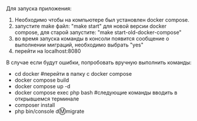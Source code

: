 Для запуска приложения:
1. Необходимо чтобы на компьютере был установлен docker compose.
2. запустите make файл: "make start"  для новой версии docker compose, для старой запустите: "make start-old-docker-compose"
3. во время запуска команды в консоли появится сообщение о выполнении миграций, необходимо выбрать "yes"
4. перейти на localhost:8080

В случае если будут ошибки, попробовать вручную выполнить команды:
* cd docker #перейти в папку с docker compose
* docker compose build 
* docker compose up -d 
* docker compose exec php bash #следующие команды вводить в открывшемся терминале
* composer install
* php bin/console d:m:migrate

